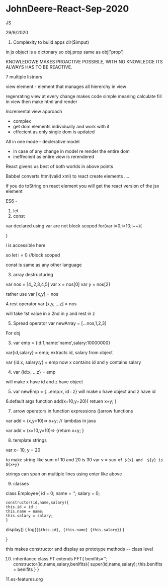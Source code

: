 # JohnDeere-React-Sep-2020

JS

29/9/2020

1. Complexity to build apps
dir($imput)

in js object is a dictonary
so obj.prop same as obj['prop']

KNOWLEDGWE MAKES PROACTIVE POSSIBLE, WITH NO KNOWLEDGE ITS ALWAYS HAS TO BE REACTIVE.

7 multiple listners

view element - element that manages all hiererchy in view


regenrating view at every change makes code simple
meaning calculate fill in view then make html and render


Incremental view approach 
- complex 
- get dom elements individually and work with it
- effecient as only single dom is updated

All in one mode - declerative model 
- in case of any change in model re render the entire dom
- ineffecient as entire view is rerendered


React givens us best of both worlds in above points

Babbel converts html(valid xml) to react create elements ....

if you do toString on react element you will get the react version of the jsx element



ES6 - 

1. let
2. const

var declared using var are not block scoped
for(var i=0;i<10;i++){
	
}

i is accessible here

so let i = 0 //block scoped

const is same as any other language


3. array destructuring 

var nos = [4,,2,3,4,5]
var x = nos[0]
var y = nos[2]

rather use 
var [x,y] = nos

4.rest operator
var [x,y, ...z] = nos

will take 1st value in x 2nd in y and rest in z

5. Spread operator
var newArray = [...nos,1,2,3]

For obj

3. var emp = {id:1,name:'name',salary:10000000}

var{id,salary} = emp;
extracts id, salary from object


 var {id:x, salary:y} = emp
now x contains id and y contains salary


4. var {id:x, ...z} = emp

will make x have id and z have object 


5. var newEmp = {...emp:x, id : z}
will make x have object and z have id 

6.default args
function add(x=10,y=20){
	retuen x+y;
}

7. arrow operators in function expressions ()arrow functions

var add = (x,y=10)=> x+y; // lambdas in java

var add = (x=10,y=10)=> {return x+y; }

8. template strings

var x= 10, y = 20

to make string like 
sum of 10 and 20 is 30
var v = `sum of ${x} and 
${y} is ${x+y}`

strings can span on multiple lines
using enter like above

9. classes

class Employee{
	id = 0;
	name = '';
	salary = 0;

	constructor(id,name,salary){
	this.id = id ;
	this.name = name;
	this.salary = salary;
	}

display()
{
log(`{$this.id}, {this.name} {this.salary}`}
}

}


this makes constructor and display as prototype methods -- class level


10. inheritance
class FT extends FFT{
	benifits='';
	constructor(id,name,salary,benifits){
		super(id,name,salary);
		this.benifits = benifits
	}
}

11.es-features.org
